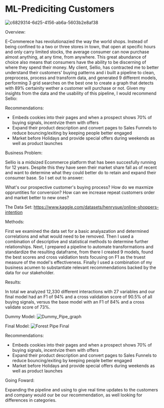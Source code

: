 # ML-Prediciting Customers

![c6829314-6d25-4156-ab6a-5603b2e8af38](https://user-images.githubusercontent.com/124652720/233491668-a2e01420-b032-4c4f-9a33-ac80899d9856.png)

Overview: 

E-Commerece has revolutionazied the way the world shops. Instead of being confined to a two or three stores in town, that open at specific hours and only carry limited stocks, the average consumer can now purchase almost anything, at any time, from anywhere. This great abundance of choice also means that consumers have the ability to be discerning of where they spend their money. My client, Sellio, has contracted me to better understand their customers' buying patterns and i built a pipeline to clean, preprocess, process and transform data, and generated 9 different models, performing 3 grid searches on the best one to create a graph that detects with 89% certainity wether a customer will purchase or not. Given my insights from the data and the usability of this pipeline, I would recommend Sellio: 

Recommendations: 

- Embeds cookies into their pages and when a prospect shows 70% of buying signals, incentvize them with offers
- Expand their product description and convert pages to Sales Funnels to reduce bouncing/exiting by keeping people better engaged
- Market before Holidays and provide special offers during weekends as well as product launches


Business Problem: 


Sellio is a midsized Ecommerce platform that has been succesfully running for 12 years. Despite this they have seen their market share fall as of recent and want to determine what they could better do to retain and expand their consumer base. So I set out to answer: 

What's our prospective customer's buying process?
How do we maxmize oppruntities for conversion? 
How can we increase repeat customers order and market better to new ones?

The Data Set: 
https://www.kaggle.com/datasets/henrysue/online-shoppers-intention


Methods: 

First we examined the data set for a basic analyazation and determined correlations and what would need to be removed. Then I used a combination of descriptive and statistical methods to determine further relationships. Next, I prepared a pipeline to automate transformations and standardize the resulting dataframe, from there I created 9 models, found the best scores and cross valdiation tests focusing on F1 as the truest measure of the model's effectiveness. Finally I used a combination of my business acumen to substantiate relevant recommendations backed by the data for our stakeholder.

Results: 

In total we analyzed 12,330 different interactions with 27 variables and our final model had an F1 of 94% and a cross validation score of 90.5% of all buying signals, versus the base model with an F1 of 84% and a cross validate score of 73%. 

Dummy Model:
![Dummy_Pipe_graph](https://user-images.githubusercontent.com/124652720/233489261-619ed60b-78a6-4a61-8bd0-e02b7752c8ad.png)

Final Model:
![Forest Pipe Final](https://user-images.githubusercontent.com/124652720/233489379-fbd386c4-ca32-43ee-b83e-98529c41e2d8.png)


Recommendations: 
- Embeds cookies into their pages and when a prospect shows 70% of buying signals, incentvize them with offers
- Expand their product description and convert pages to Sales Funnels to reduce bouncing/exiting by keeping people better engaged
- Market before Holidays and provide special offers during weekends as well as product launches

Going Foward: 

Expanding the pipeline and using to give real time updates to the customers and company would our be our recommendation, as well looking for differences in categories.
